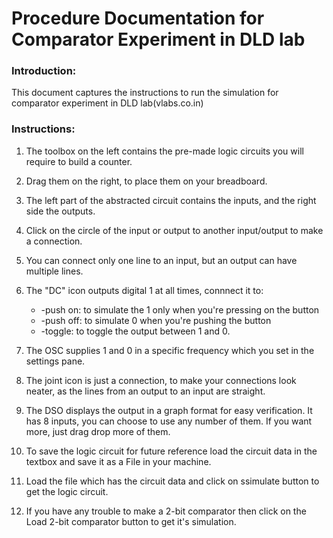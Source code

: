 # Procedure Documentation for Comparator Experiment in DLD lab

### Introduction:

This document captures the instructions to run the simulation for comparator experiment in DLD lab(vlabs.co.in)

### Instructions:

1. The toolbox on the left contains the pre-made logic circuits you will require to build a counter.

2. Drag them on the right, to place them on your breadboard.

3. The left part of the abstracted circuit contains the inputs, and the right side the outputs.

4. Click on the circle of the input or output to another input/output to make a connection.

5. You can connect only one line to an input, but an output can have multiple lines.

6. The "DC" icon outputs digital 1 at all times, connnect it to:
  	* -push on: to simulate the 1 only when you're pressing on the button
	* -push off: to simulate 0 when you're pushing the button
	* -toggle: to toggle the output between 1 and 0.
	
7. The OSC supplies 1 and 0 in a specific frequency which you set in the settings pane.

8. The joint icon is just a connection, to make your connections look neater, as the lines from an output to an input are straight.

9. The DSO displays the output in a graph format for easy verification. It has 8 inputs, you can choose to use any number of them. If you want more, just drag drop more of them.

10. To save the logic circuit for future reference load the circuit data in the textbox and save it as a File in your machine.

11. Load the file which has the circuit data and click on ssimulate button to get the logic circuit.

12. If you have any trouble to make a 2-bit comparator then click on the Load 2-bit comparator button to get it's simulation.
